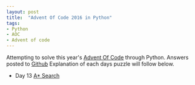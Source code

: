 ```yaml
---
layout: post
title:  "Advent Of Code 2016 in Python"
tags:
- Python
- AOC
- Advent of code
---
```


Attempting to solve this year's [Advent Of Code](http://adventofcode.com/) through Python.
Answers posted to [Github](https://github.com/karlobrien/AdventOfCode2016)
Explanation of each days puzzle will follow below.

* Day 13 [A* Search](http://gettingsharper.de/2016/12/23/advent-with-a-star/)
